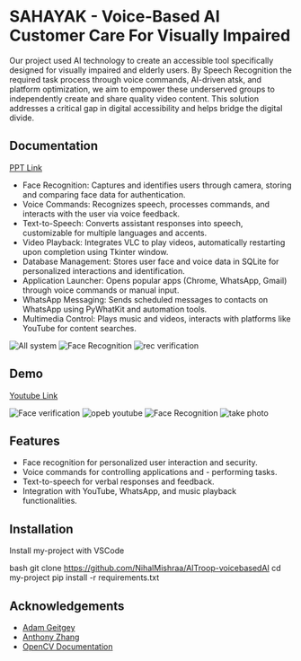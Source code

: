 # SAHAYAK - Voice-Based AI Customer Care For Visually Impaired

Our project used AI technology to create an accessible tool specifically designed for visually impaired and elderly users. 
By Speech Recognition the required task process through voice commands, AI-driven atsk, and platform optimization, we aim to empower these underserved groups to independently create and share quality video content. This solution addresses a critical gap in digital accessibility and helps bridge the digital divide.


## Documentation

[PPT Link](https://drive.google.com/file/d/1mLX9r5opszCyFpI42zr0D1fxg4ZZzhAv/view?usp=sharing)

- Face Recognition: Captures and identifies users through camera, storing and comparing face data for authentication.
- Voice Commands: Recognizes speech, processes commands, and interacts with the user via voice feedback.
- Text-to-Speech: Converts assistant responses into speech, customizable for multiple languages and accents.
- Video Playback: Integrates VLC to play videos, automatically restarting upon completion using Tkinter window.
- Database Management: Stores user face and voice data in SQLite for personalized interactions and identification.
- Application Launcher: Opens popular apps (Chrome, WhatsApp, Gmail) through voice commands or manual input.
- WhatsApp Messaging: Sends scheduled messages to contacts on WhatsApp using PyWhatKit and automation tools.
- Multimedia Control: Plays music and videos, interacts with platforms like YouTube for content searches.

![All system ](https://github.com/NihalMishraa/codee/blob/main/all%20system.jpg)
![Face Recognition](https://github.com/NihalMishraa/codee/blob/main/face%20reco.jpg)
![rec verification](https://github.com/NihalMishraa/codee/blob/main/face%20verfi.jpg)

## Demo

[Youtube Link](https://linktodocumentation)

![Face verification](https://github.com/NihalMishraa/codee/blob/main/face%20verfi.jpg)
![opeb youtube](https://github.com/NihalMishraa/codee/blob/main/open%20youtube.jpg)
![Face Recognition](https://github.com/NihalMishraa/codee/blob/main/open%20whasapp.jpg)
![take photo](https://github.com/NihalMishraa/codee/blob/main/take%20photo.jpg)



## Features

- Face recognition for personalized user interaction and security.
- Voice commands for controlling applications and - performing tasks.
- Text-to-speech for verbal responses and feedback.
- Integration with YouTube, WhatsApp, and music playback functionalities.


## Installation

Install my-project with VSCode

bash
  git clone https://github.com/NihalMishraa/AITroop-voicebasedAI
  cd my-project
  pip install -r requirements.txt 

    
## Acknowledgements

 - [Adam Geitgey](https://medium.com/@ageitgey/machine-learning-is-fun-part-4-modern-face-recognition-with-deep-learning-c3cffc121d78)
 - [Anthony Zhang](https://github.com/Uberi/speech_recognition)
 - [OpenCV Documentation](https://bulldogjob.com/news/449-how-to-write-a-good-readme-for-your-github-project)
